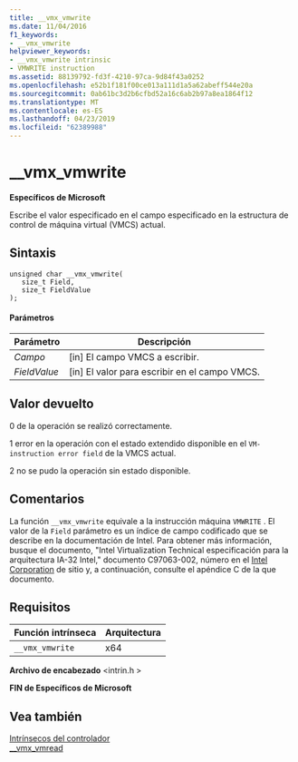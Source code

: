 ```yaml
---
title: __vmx_vmwrite
ms.date: 11/04/2016
f1_keywords:
- __vmx_vmwrite
helpviewer_keywords:
- __vmx_vmwrite intrinsic
- VMWRITE instruction
ms.assetid: 88139792-fd3f-4210-97ca-9d84f43a0252
ms.openlocfilehash: e52b1f181f00ce013a111d1a5a62abeff544e20a
ms.sourcegitcommit: 0ab61bc3d2b6cfbd52a16c6ab2b97a8ea1864f12
ms.translationtype: MT
ms.contentlocale: es-ES
ms.lasthandoff: 04/23/2019
ms.locfileid: "62389988"
---
```

# <a name="vmxvmwrite"></a>__vmx_vmwrite

**Específicos de Microsoft**

Escribe el valor especificado en el campo especificado en la estructura de control de máquina virtual (VMCS) actual.

## <a name="syntax"></a>Sintaxis

```
unsigned char __vmx_vmwrite(
   size_t Field,
   size_t FieldValue
);
```

#### <a name="parameters"></a>Parámetros

|Parámetro|Descripción|
|---------------|-----------------|
|*Campo*|[in] El campo VMCS a escribir.|
|*FieldValue*|[in] El valor para escribir en el campo VMCS.|

## <a name="return-value"></a>Valor devuelto

0 de la operación se realizó correctamente.

1 error en la operación con el estado extendido disponible en el `VM-instruction error field` de la VMCS actual.

2 no se pudo la operación sin estado disponible.

## <a name="remarks"></a>Comentarios

La función `__vmx_vmwrite` equivale a la instrucción máquina `VMWRITE` . El valor de la `Field` parámetro es un índice de campo codificado que se describe en la documentación de Intel. Para obtener más información, busque el documento, "Intel Virtualization Technical especificación para la arquitectura IA-32 Intel," documento C97063-002, número en el [Intel Corporation](https://software.intel.com/articles/intel-sdm) de sitio y, a continuación, consulte el apéndice C de la que documento.

## <a name="requirements"></a>Requisitos

|Función intrínseca|Arquitectura|
|---------------|------------------|
|`__vmx_vmwrite`|x64|

**Archivo de encabezado** \<intrin.h >

**FIN de Específicos de Microsoft**

## <a name="see-also"></a>Vea también

[Intrínsecos del controlador](../intrinsics/compiler-intrinsics.md)<br/>
[__vmx_vmread](../intrinsics/vmx-vmread.md)